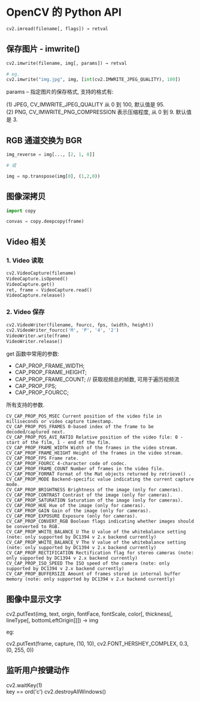 # OpenCV 的 Python API  

```python
cv2.imread(filename[, flags]) → retval

```





## 保存图片 - imwrite()   

```python
cv2.imwrite(filename, img[, params]) → retval 

# eg. 
cv2.imwrite("img.jpg", img, [int(cv2.IMWRITE_JPEG_QUALITY), 100])
```

params – 指定图片的保存格式, 支持的格式有:  

(1) JPEG, CV_IMWRITE_JPEG_QUALITY 从 0 到 100, 默认值是 95.   
(2) PNG, CV_IMWRITE_PNG_COMPRESSION 表示压缩程度, 从 0 到 9. 默认值是 3.  

## RGB 通道交换为 BGR 

```py
img_reverse = img[..., [2, 1, 0]]

# 或  

img = np.transpose(img[0], (1,2,0))
```

## 图像深拷贝   

```python
import copy

convas = copy.deepcopy(frame)
```

## Video 相关  

### 1. Video 读取

```python
cv2.VideoCapture(filename)    
VideoCapture.isOpened()   
VideoCapture.get()   
ret, frame = VideoCapture.read()
VideoCapture.release()
```


### 2. Video 保存

```python
cv2.VideoWriter(filename, fourcc, fps, (width, height))
cv2.VideoWriter_fourcc('M', 'P', '4', '2')   
VideoWriter.write(frame)
VideoWriter.release()
```

get 函数中常用的参数:   

* CAP_PROP_FRAME_WIDTH;    
* CAP_PROP_FRAME_HEIGHT;    
* CAP_PROP_FRAME_COUNT;  // 获取视频总的帧数, 可用于遍历视频流  
* CAP_PROP_FPS;    
* CAP_PROP_FOURCC;    

所有支持的参数.   

```
CV_CAP_PROP_POS_MSEC Current position of the video file in milliseconds or video capture timestamp.
CV_CAP_PROP_POS_FRAMES 0-based index of the frame to be decoded/captured next.
CV_CAP_PROP_POS_AVI_RATIO Relative position of the video file: 0 - start of the film, 1 - end of the film.
CV_CAP_PROP_FRAME_WIDTH Width of the frames in the video stream.
CV_CAP_PROP_FRAME_HEIGHT Height of the frames in the video stream.
CV_CAP_PROP_FPS Frame rate.
CV_CAP_PROP_FOURCC 4-character code of codec.
CV_CAP_PROP_FRAME_COUNT Number of frames in the video file.
CV_CAP_PROP_FORMAT Format of the Mat objects returned by retrieve() .
CV_CAP_PROP_MODE Backend-specific value indicating the current capture mode.
CV_CAP_PROP_BRIGHTNESS Brightness of the image (only for cameras).
CV_CAP_PROP_CONTRAST Contrast of the image (only for cameras).
CV_CAP_PROP_SATURATION Saturation of the image (only for cameras).
CV_CAP_PROP_HUE Hue of the image (only for cameras).
CV_CAP_PROP_GAIN Gain of the image (only for cameras).
CV_CAP_PROP_EXPOSURE Exposure (only for cameras).
CV_CAP_PROP_CONVERT_RGB Boolean flags indicating whether images should be converted to RGB.
CV_CAP_PROP_WHITE_BALANCE_U The U value of the whitebalance setting (note: only supported by DC1394 v 2.x backend currently)
CV_CAP_PROP_WHITE_BALANCE_V The V value of the whitebalance setting (note: only supported by DC1394 v 2.x backend currently)
CV_CAP_PROP_RECTIFICATION Rectification flag for stereo cameras (note: only supported by DC1394 v 2.x backend currently)
CV_CAP_PROP_ISO_SPEED The ISO speed of the camera (note: only supported by DC1394 v 2.x backend currently)
CV_CAP_PROP_BUFFERSIZE Amount of frames stored in internal buffer memory (note: only supported by DC1394 v 2.x backend currently)
```

## 图像中显示文字   

cv2.putText(img, text, orgin, fontFace, fontScale, color[, thickness[, lineType[, bottomLeftOrigin]]]) -> img

eg:  

cv2.putText(frame, capture, (10, 10), cv2.FONT_HERSHEY_COMPLEX, 0.3, (0, 255, 0))


## 监听用户按键动作   

cv2.waitKey(1)   
key == ord('c')
cv2.destroyAllWindows()   


